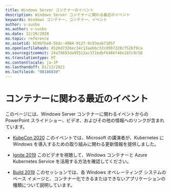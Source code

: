 ```yaml
---
title: Windows Server コンテナーのイベント
description: Windows Server コンテナーに関わる最近のイベント
keywords: Windows コンテナー、コンテナー、イベント
author: v-susbo
ms.author: v-susbo
ms.date: 12/29/2020
ms.topic: reference
ms.assetid: bb9bfbe0-5bdc-4984-912f-9c93ea67105f
ms.openlocfilehash: 8526d7326ec34c13aebbc32cd907220c752bf9ca
ms.sourcegitcommit: 24a7d693da95512ac371bdbf6466f46e187c9c58
ms.translationtype: HT
ms.contentlocale: ja-JP
ms.lasthandoff: 01/13/2021
ms.locfileid: "98186830"
---
```

# <a name="recent-events-for-containers"></a>コンテナーに関わる最近のイベント 

このページには、Windows Server コンテナーに関わるイベントからの PowerPoint スライドショー、ビデオ、およびその他の情報へのリンクが含まれています。

- [KubeCon 2020](https://kccnceu20.sched.com/event/ZeyK/simplifying-windows-runtime-and-deployment-in-kubernetes-muzz-imam-microsoft-michael-michael-vmware) このイベントでは、Microsoft の講演者が、Kubernetes に Windows を導入するための取り組みに関わる更新情報を提供しました。

- [Ignite 2019](https://azure.microsoft.com/resources/videos/ignite-2019-windows-container-and-the-azure-kubernetes-service/) このビデオを視聴して、Windows コンテナーと Azure Kubernetes Service を活用する方法を確認してください。

- [Build 2019](https://aka.ms/windowscontainers/build19) このセッションでは、各 Windows オペレーティング システムのベース イメージと、コンテナー化できるまたはできないアプリケーションの種類について説明しています。  

